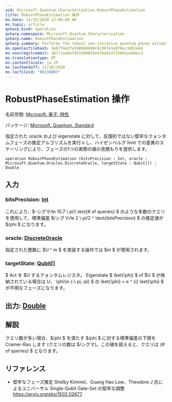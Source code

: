 ```yaml
---
uid: Microsoft.Quantum.Characterization.RobustPhaseEstimation
title: RobustPhaseEstimation 操作
ms.date: 11/25/2020 12:00:00 AM
ms.topic: article
qsharp.kind: operation
qsharp.namespace: Microsoft.Quantum.Characterization
qsharp.name: RobustPhaseEstimation
qsharp.summary: Performs the robust non-iterative quantum phase estimation algorithm for a given oracle `U` and eigenstate, and provides a single real-valued estimate of the phase with variance scaling at the Heisenberg limit.
ms.openlocfilehash: 3e6774e2fe348668840cdc08fe3a070ec3d82a6d
ms.sourcegitcommit: a87c1aa8e7453360025e47ba614f25b02ea84ec3
ms.translationtype: MT
ms.contentlocale: ja-JP
ms.lasthandoff: 11/26/2020
ms.locfileid: "96216083"
---
```

# <a name="robustphaseestimation-operation"></a>RobustPhaseEstimation 操作

名前空間: [Microsoft. 量子. 特性](xref:Microsoft.Quantum.Characterization)

パッケージ: [Microsoft. Quantum. Standard](https://nuget.org/packages/Microsoft.Quantum.Standard)


指定された oracle および eigenstate に対して、反復的ではない堅牢なクォンタムフェーズの推定アルゴリズムを実行 `U` し、ハイゼンベルグ limit での差異のスケーリングにより、フェーズの1つの実際の値の見積もりを提供します。

```qsharp
operation RobustPhaseEstimation (bitsPrecision : Int, oracle : Microsoft.Quantum.Oracles.DiscreteOracle, targetState : Qubit[]) : Double
```


## <a name="input"></a>入力

### <a name="bitsprecision--int"></a>bitsPrecision: [Int](xref:microsoft.quantum.lang-ref.int)

これにより、$-シグマ/le 10.7 \ pi/\ text{# of queries} $ のような多数のクエリを使用して、標準偏差 $/シグマ/le 2 \ pi/2 ^ \text{bitsPrecision} $ の推定値が $/phi $ になります。


### <a name="oracle--discreteoracle"></a>oracle: [DiscreteOracle](xref:Microsoft.Quantum.Oracles.DiscreteOracle)

指定された整数に $U ^ m $ を実装する操作では $m $ が使用されます。


### <a name="targetstate--qubit"></a>targetState: [Qubit](xref:microsoft.quantum.lang-ref.qubit)[]

$ Act を $U するクォンタムレジスタ。 Eigenstate $ \ket{\phi} $ of $U $ が格納されている場合は $U、$ \phi\in (-\ pi,-pi) $ の \ket{\phi} = e ^ {i} \ket{\phi} $ が不明なフェーズになります。



## <a name="output--double"></a>出力: [Double](xref:microsoft.quantum.lang-ref.double)



## <a name="remarks"></a>解説

クエリ数が多い場合、$/phi $ を満たす $/phi $ に対する標準偏差の下限を Cramer-Rao します (クエリの数は $/シグマ)。この値を超えると、クエリは {# of queries} $ となります。

## <a name="references"></a>リファレンス

- 堅牢なフェーズ推定 Shelby Kimmel、Guang Hao Low、Theodore J 氏によるユニバーサル Single-Qubit Gate-Set の堅牢な調整 https://arxiv.org/abs/1502.02677